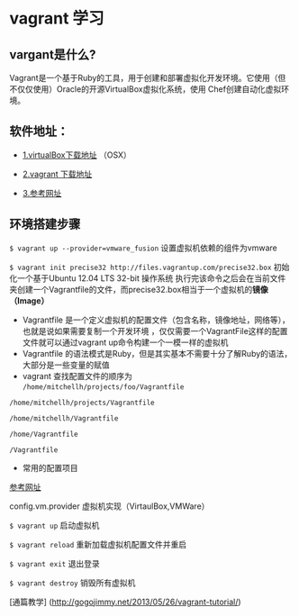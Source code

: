 **vagrant 学习**
========================
vargant是什么?
----------------
Vagrant是一个基于Ruby的工具，用于创建和部署虚拟化开发环境。它使用（但不仅仅使用）Oracle的开源VirtualBox虚拟化系统，使用 Chef创建自动化虚拟环境。

软件地址：
----------------
- [1.virtualBox下载地址](http://download.virtualbox.org/virtualbox/4.2.18/VirtualBox-4.2.18-88780-OSX.dmg) （OSX）

- [2.vagrant 下载地址](http://downloads.vagrantup.com/)

- [3.参考网址](http://docs.vagrantup.com/v2/getting-started/index.html)

环境搭建步骤
----------------
`$ vagrant up --provider=vmware_fusion` 设置虚拟机依赖的组件为vmware

`$ vagrant init precise32 http://files.vagrantup.com/precise32.box` 初始化一个基于Ubuntu 12.04 LTS 32-bit 操作系统 执行完该命令之后会在当前文件夹创建一个Vagrantfile的文件，而precise32.box相当于一个虚拟机的**镜像（Image）**
- Vagrantfile 是一个定义虚拟机的配置文件（包含名称，镜像地址，网络等），也就是说如果需要复制一个开发环境 ，仅仅需要一个VagrantFile这样的配置文件就可以通过vagrant up命令构建一个一模一样的虚拟机
- Vagrantfile 的语法模式是Ruby，但是其实基本不需要十分了解Ruby的语法，大部分是一些变量的赋值
- vagrant 查找配置文件的顺序为
`/home/mitchellh/projects/foo/Vagrantfile`

`/home/mitchellh/projects/Vagrantfile`

`/home/mitchellh/Vagrantfile`

`/home/Vagrantfile`

`/Vagrantfile`

- 常用的配置项目

[参考网址](http://docs.vagrantup.com/v2/vagrantfile/machine_settings.html)

config.vm.provider 虚拟机实现（VirtaulBox,VMWare）

`$ vagrant up` 启动虚拟机

`$ vagrant reload` 重新加载虚拟机配置文件并重启

`$ vagrant exit` 退出登录

`$ vagrant destroy` 销毁所有虚拟机

[通篇教学] (http://gogojimmy.net/2013/05/26/vagrant-tutorial/)
